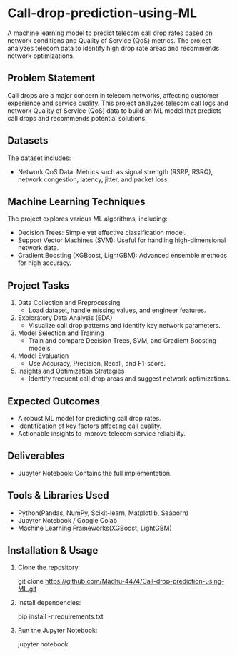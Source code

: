 # Call-drop-prediction-using-ML
A machine learning model to predict telecom call drop rates based on network conditions and Quality of Service (QoS) metrics. The project analyzes telecom data to identify high drop rate areas and recommends network optimizations.

## Problem Statement
Call drops are a major concern in telecom networks, affecting customer experience and service quality. This project analyzes telecom call logs and network Quality of Service (QoS) data to build an ML model that predicts call drops and recommends potential solutions.

## Datasets
The dataset includes:
- Network QoS Data: Metrics such as signal strength (RSRP, RSRQ), network congestion, latency, jitter, and packet loss.

## Machine Learning Techniques
The project explores various ML algorithms, including:
- Decision Trees: Simple yet effective classification model.
- Support Vector Machines (SVM): Useful for handling high-dimensional network data.
- Gradient Boosting (XGBoost, LightGBM): Advanced ensemble methods for high accuracy.

## Project Tasks
1. Data Collection and Preprocessing
   - Load dataset, handle missing values, and engineer features.
2. Exploratory Data Analysis (EDA)
   - Visualize call drop patterns and identify key network parameters.
3. Model Selection and Training
   - Train and compare Decision Trees, SVM, and Gradient Boosting models.
4. Model Evaluation
   - Use Accuracy, Precision, Recall, and F1-score.
5. Insights and Optimization Strategies
   - Identify frequent call drop areas and suggest network optimizations.

## Expected Outcomes
- A robust ML model for predicting call drop rates.
- Identification of key factors affecting call quality.
- Actionable insights to improve telecom service reliability.

## Deliverables
- Jupyter Notebook: Contains the full implementation.

## Tools & Libraries Used
- Python(Pandas, NumPy, Scikit-learn, Matplotlib, Seaborn)
- Jupyter Notebook / Google Colab
- Machine Learning Frameworks(XGBoost, LightGBM)

## Installation & Usage
1. Clone the repository:
   
   git clone https://github.com/Madhu-4474/Call-drop-prediction-using-ML.git
   
2. Install dependencies:
 
   pip install -r requirements.txt
   
3. Run the Jupyter Notebook:
   
   jupyter notebook
   


